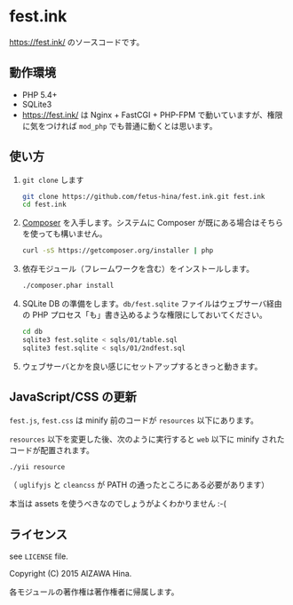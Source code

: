 fest.ink
========

https://fest.ink/ のソースコードです。

動作環境
--------

* PHP 5.4+
* SQLite3
* https://fest.ink/ は Nginx + FastCGI + PHP-FPM で動いていますが、権限に気をつければ `mod_php` でも普通に動くとは思います。

使い方
------

1. `git clone` します

    ```sh
    git clone https://github.com/fetus-hina/fest.ink.git fest.ink
    cd fest.ink
    ```

2. [Composer](https://getcomposer.org/) を入手します。システムに Composer が既にある場合はそちらを使っても構いません。

    ```sh
    curl -sS https://getcomposer.org/installer | php
    ```

3. 依存モジュール（フレームワークを含む）をインストールします。

    ```sh
    ./composer.phar install
    ```

4. SQLite DB の準備をします。`db/fest.sqlite` ファイルはウェブサーバ経由の PHP プロセス「も」書き込めるような権限にしておいてください。

    ```sh
    cd db
    sqlite3 fest.sqlite < sqls/01/table.sql
    sqlite3 fest.sqlite < sqls/01/2ndfest.sql
    ```

5. ウェブサーバとかを良い感じにセットアップするときっと動きます。


JavaScript/CSS の更新
---------------------

`fest.js`, `fest.css` は minify 前のコードが `resources` 以下にあります。

`resources` 以下を変更した後、次のように実行すると `web` 以下に minify されたコードが配置されます。

```sh
./yii resource
```

（ `uglifyjs` と `cleancss` が PATH の通ったところにある必要があります）

本当は assets を使うべきなのでしょうがよくわかりません :-(


ライセンス
----------

see `LICENSE` file.

Copyright (C) 2015 AIZAWA Hina.

各モジュールの著作権は著作権者に帰属します。
